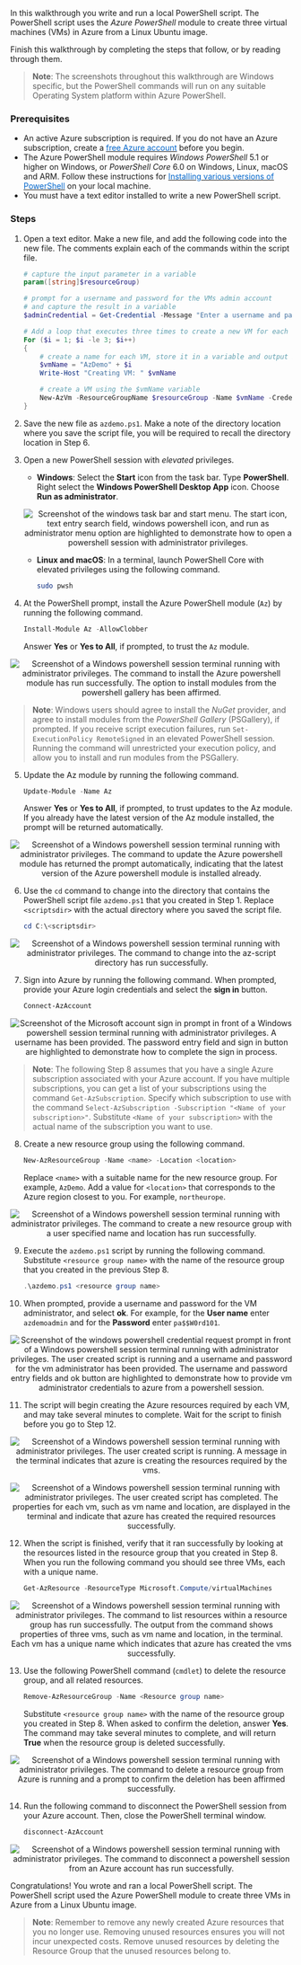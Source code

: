 In this walkthrough you write and run a local PowerShell script. The PowerShell script uses the *Azure PowerShell* module to create three virtual machines (VMs) in Azure from a Linux Ubuntu image.

Finish this walkthrough by completing the steps that follow, or by reading through them.

> **Note**: The screenshots throughout this walkthrough are Windows specific, but the PowerShell commands will run on any suitable Operating System platform within Azure PowerShell.

### Prerequisites

- An active Azure subscription is required. If you do not have an Azure subscription, create a <a href="https://azure.microsoft.com/free/" target="_blank"><span style="color: #0066cc;">free Azure account</span></a> before you begin.
- The Azure PowerShell module requires *Windows PowerShell* 5.1 or higher on Windows, or *PowerShell Core* 6.0 on Windows, Linux, macOS and ARM. Follow these instructions for <a href="https://docs.microsoft.com/en-us/powershell/scripting/install/installing-powershell?view=powershell-6" target="_blank"><span style="color: #0066cc;">Installing various versions of PowerShell</span></a> on your local machine.
- You must have a text editor installed to write a new PowerShell script.

### Steps

1. Open a text editor. Make a new file, and add the following code into the new file. The comments explain each of the commands within the script file.

    ```PowerShell
    # capture the input parameter in a variable
    param([string]$resourceGroup)

    # prompt for a username and password for the VMs admin account
    # and capture the result in a variable
    $adminCredential = Get-Credential -Message "Enter a username and password for the VM administrator."

    # Add a loop that executes three times to create a new VM for each loop iteration
    For ($i = 1; $i -le 3; $i++)
    {
        # create a name for each VM, store it in a variable and output it to the console
        $vmName = "AzDemo" + $i
        Write-Host "Creating VM: " $vmName

        # create a VM using the $vmName variable
        New-AzVm -ResourceGroupName $resourceGroup -Name $vmName -Credential $adminCredential -Image UbuntuLTS
    }
    ```

2. Save the new file as `azdemo.ps1`. Make a note of the directory location where you save the script file, you will be required to recall the directory location in Step 6.

3. Open a new PowerShell session with *elevated* privileges.

    - **Windows**: Select the **Start** icon from the task bar. Type **PowerShell**. Right select the **Windows PowerShell Desktop App** icon. Choose **Run as administrator**.

    <p style="text-align:center;"><img src="../Linked_Image_Files/m02-l05-azpowershell-03-win-open-powershell.png" alt="Screenshot of the windows task bar and start menu. The start icon, text entry search field, windows powershell icon, and run as administrator menu option are highlighted to demonstrate how to open a powershell session with administrator privileges."></p>

    - **Linux and macOS**: In a terminal, launch PowerShell Core with elevated privileges using the following command.

        ```bash
        sudo pwsh
        ```

4. At the PowerShell prompt, install the Azure PowerShell module (`Az`) by running the following command.

    ```PowerShell
    Install-Module Az -AllowClobber
    ```

    Answer **Yes** or **Yes to All**, if prompted, to trust the `Az` module.

<p style="text-align:center;"><img src="../Linked_Image_Files/m02-l05-azpowershell-04-az-install.png" alt="Screenshot of a Windows powershell session terminal running with administrator privileges. The command to install the Azure powershell module has run successfully. The option to install modules from the powershell gallery has been affirmed."></p>

> **Note**: Windows users should agree to install the *NuGet* provider, and agree to install modules from the *PowerShell Gallery* (PSGallery), if prompted. If you receive script execution failures, run `Set-ExecutionPolicy RemoteSigned` in an elevated PowerShell session. Running the command will unrestricted your execution policy, and allow you to install and run modules from the PSGallery.

5. Update the Az module by running the following command.

    ```PowerShell
    Update-Module -Name Az
    ```

    Answer **Yes** or **Yes to All**, if prompted, to trust updates to the Az module. If you already have the latest version of the Az module installed, the prompt will be returned automatically.

<p style="text-align:center;"><img src="../Linked_Image_Files/m02-l05-azpowershell-05-az-update.png" alt="Screenshot of a Windows powershell session terminal running with administrator privileges. The command to update the Azure powershell module has returned the prompt automatically, indicating that the latest version of the Azure powershell module is installed already."></p>

6. Use the `cd` command to change into the directory that contains the PowerShell script file `azdemo.ps1` that you created in Step 1. Replace `<scriptsdir>` with the actual directory where you saved the script file.

    ```PowerShell
    cd C:\<scriptsdir>
    ```

<p style="text-align:center;"><img src="../Linked_Image_Files/m02-l05-azpowershell-06-az-scriptdir.png" alt="Screenshot of a Windows powershell session terminal running with administrator privileges. The command to change into the az-script directory has run successfully."></p>

7. Sign into Azure by running the following command. When prompted, provide your Azure login credentials and select the **sign in** button.

    ```PowerShell
    Connect-AzAccount
    ```

<p style="text-align:center;"><img src="../Linked_Image_Files/m02-l05-azpowershell-07-az-login.png" alt="Screenshot of the Microsoft account sign in prompt in front of a Windows powershell session terminal running with administrator privileges. A username has been provided. The password entry field and sign in button are highlighted to demonstrate how to complete the sign in process."></p>

> **Note**: The following Step 8 assumes that you have a single Azure subscription associated with your Azure account. If you have multiple subscriptions, you can get a list of your subscriptions using the command `Get-AzSubscription`. Specify which subscription to use with the command `Select-AzSubscription -Subscription "<Name of your subscription>"`. Substitute `<Name of your subscription>` with the actual name of the subscription you want to use.

8. Create a new resource group using the following command.

    ```PowerShell
    New-AzResourceGroup -Name <name> -Location <location>
    ```

    Replace `<name>` with a suitable name for the new resource group. For example, `AzDemo`. Add a value for `<location>` that corresponds to the Azure region closest to you. For example, `northeurope`.

<p style="text-align:center;"><img src="../Linked_Image_Files/m02-l05-azpowershell-08-az-resourcegroup.png" alt="Screenshot of a Windows powershell session terminal running with administrator privileges. The command to create a new resource group with a user specified name and location has run successfully."></p>

9. Execute the `azdemo.ps1` script by running the following command. Substitute `<resource group name>` with the name of the resource group that you created in the previous Step 8.

    ```PowerShell
    .\azdemo.ps1 <resource group name>
    ```

10. When prompted, provide a username and password for the VM administrator, and select **ok**. For example, for the **User name** enter `azdemoadmin` and for the **Password** enter `pa$$W0rd101`.

<p style="text-align:center;"><img src="../Linked_Image_Files/m02-l05-azpowershell-10-az-admin-prompt.png" alt="Screenshot of the windows powershell credential request prompt in front of a Windows powershell session terminal running with administrator privileges. The user created script is running and a username and password for the vm administrator has been provided. The username and password entry fields and ok button are highlighted to demonstrate how to provide vm administrator credentials to azure from a powershell session."></p>

11. The script will begin creating the Azure resources required by each VM, and may take several minutes to complete. Wait for the script to finish before you go to Step 12.

<p style="text-align:center;"><img src="../Linked_Image_Files/m02-l05-azpowershell-11a-az-runscript.png" alt="Screenshot of a Windows powershell session terminal running with administrator privileges. The user created script is running. A message in the terminal indicates that azure is creating the resources required by the vms."></p>

<p style="text-align:center;"><img src="../Linked_Image_Files/m02-l05-azpowershell-11b-az-script-finish.png" alt="Screenshot of a Windows powershell session terminal running with administrator privileges. The user created script has completed. The properties for each vm, such as vm name and location, are displayed in the terminal and indicate that azure has created the required resources successfully."></p>

12. When the script is finished, verify that it ran successfully by looking at the resources listed in the resource group that you created in Step 8. When you run the following command you should see three VMs, each with a unique name.

    ```PowerShell
    Get-AzResource -ResourceType Microsoft.Compute/virtualMachines
    ```

<p style="text-align:center;"><img src="../Linked_Image_Files/m02-l05-azpowershell-12-az-listvms.png" alt="Screenshot of a Windows powershell session terminal running with administrator privileges. The command to list resources within a resource group has run successfully. The output from the command shows properties of three vms, such as vm name and location, in the terminal. Each vm has a unique name which indicates that azure has created the vms successfully."></p>

13. Use the following PowerShell command (`cmdlet`) to delete the resource group, and all related resources.

    ```PowerShell
    Remove-AzResourceGroup -Name <Resource group name>
    ```

    Substitute `<resource group name>` with the name of the resource group you created in Step 8. When asked to confirm the deletion, answer **Yes**. The command may take several minutes to complete, and will return **True** when the resource group is deleted successfully.

<p style="text-align:center;"><img src="../Linked_Image_Files/m02-l05-azpowershell-13-az-delete-resources.png" alt="Screenshot of a Windows powershell session terminal running with administrator privileges. The command to delete a resource group from Azure is running and a prompt to confirm the deletion has been affirmed successfully."></p>

14. Run the following command to disconnect the PowerShell session from your Azure account. Then, close the PowerShell terminal window.

    ```PowerShell
    disconnect-AzAccount
    ```

<p style="text-align:center;"><img src="../Linked_Image_Files/m02-l05-azpowershell-14-az-disconnect.png" alt="Screenshot of a Windows powershell session terminal running with administrator privileges. The command to disconnect a powershell session from an Azure account has run successfully."></p>

Congratulations! You wrote and ran a local PowerShell script. The PowerShell script used the Azure PowerShell module to create three VMs in Azure from a Linux Ubuntu image.

> **Note**: Remember to remove any newly created Azure resources that you no longer use. Removing unused resources ensures you will not incur unexpected costs. Remove unused resources by deleting the Resource Group that the unused resources belong to.
